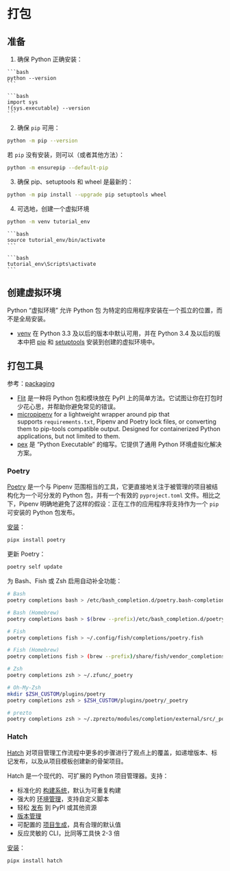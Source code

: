 # 打包

## 准备

1. 确保 Python 正确安装：

````{tab} CMD
```bash
python --version
```
````

````{tab} IPython/Jupyter
```bash
import sys
!{sys.executable} --version
```
````

2. 确保 `pip` 可用：

```bash
python -m pip --version
```

若 `pip` 没有安装，则可以（或者其他方法）：

```bash
python -m ensurepip --default-pip
```

3. 确保 pip、setuptools 和 wheel 是最新的：

```bash
python -m pip install --upgrade pip setuptools wheel
```

4. 可选地，创建一个虚拟环境

```bash
python -m venv tutorial_env
```

````{tab} Unix/macOS
```bash
source tutorial_env/bin/activate
```
````

````{tab} Windows
```bash
tutorial_env\Scripts\activate
```
````

## 创建虚拟环境

Python “虚拟环境” 允许 Python 包 为特定的应用程序安装在一个孤立的位置，而不是全局安装。

* [venv](https://docs.python.org/3/library/venv.html "(在 Python v3.10)") 在 Python 3.3 及以后的版本中默认可用，并在 Python 3.4 及以后的版本中把 [pip](https://daobook.github.io/packaging.python.org/key_projects.html#pip) 和 [setuptools](https://daobook.github.io/packaging.python.org/key_projects.html#setuptools) 安装到创建的虚拟环境中。

## 打包工具

参考：[packaging](https://daobook.github.io/packaging.python.org/key_projects.html#flit)

- [Flit](https://github.com/daobook/flit) 是一种将 Python 包和模块放在 PyPI 上的简单方法。它试图让你在打包时少花心思，并帮助你避免常见的错误。
- [micropipenv](https://github.com/thoth-station/micropipenv) for a lightweight wrapper around pip that supports `requirements.txt`, Pipenv and Poetry lock files, or converting them to pip-tools compatible output. Designed for containerized Python applications, but not limited to them.
- [pex](https://daobook.github.io/pex/) 是 “Python Executable” 的缩写。它提供了通用 Python 环境虚拟化解决方案。

### Poetry

[Poetry](https://github.com/python-poetry/poetry) 是一个与 Pipenv 范围相当的工具，它更直接地关注于被管理的项目被结构化为一个可分发的 Python 包，并有一个有效的 `pyproject.toml` 文件。相比之下，Pipenv 明确地避免了这样的假设：正在工作的应用程序将支持作为一个 `pip` 可安装的 Python 包发布。

[安装](https://python-poetry.org/docs/#installation)：

```bash
pipx install poetry
```

更新 Poetry：

```bash
poetry self update
```

为 Bash、Fish 或 Zsh 启用自动补全功能：

```bash
# Bash
poetry completions bash > /etc/bash_completion.d/poetry.bash-completion

# Bash (Homebrew)
poetry completions bash > $(brew --prefix)/etc/bash_completion.d/poetry.bash-completion

# Fish
poetry completions fish > ~/.config/fish/completions/poetry.fish

# Fish (Homebrew)
poetry completions fish > (brew --prefix)/share/fish/vendor_completions.d/poetry.fish

# Zsh
poetry completions zsh > ~/.zfunc/_poetry

# Oh-My-Zsh
mkdir $ZSH_CUSTOM/plugins/poetry
poetry completions zsh > $ZSH_CUSTOM/plugins/poetry/_poetry

# prezto
poetry completions zsh > ~/.zprezto/modules/completion/external/src/_poetry
```

### Hatch

[Hatch](https://github.com/ofek/hatch) 对项目管理工作流程中更多的步骤进行了观点上的覆盖，如递增版本、标记发布，以及从项目模板创建新的骨架项目。

Hatch 是一个现代的、可扩展的 Python 项目管理器。支持：

- 标准化的 [构建系统](https://ofek.dev/hatch/dev/build/#packaging-ecosystem)，默认为可重复构建
- 强大的 [环境管理](https://ofek.dev/hatch/dev/environment/)，支持自定义脚本
- 轻松 [发布](https://ofek.dev/hatch/dev/publish/) 到 PyPI 或其他资源
- [版本管理](https://ofek.dev/hatch/dev/version/)
- 可配置的 [项目生成](https://ofek.dev/hatch/dev/config/project-templates/)，具有合理的默认值
- 反应灵敏的 CLI，比同等工具快 2-3 倍

[安装](https://ofek.dev/hatch/dev/install/)：

```bash
pipx install hatch
```
